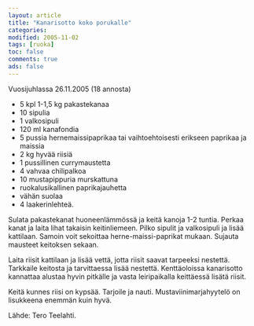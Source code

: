 ```yaml
--- 
layout: article 
title: "Kanarisotto koko porukalle" 
categories: 
modified: 2005-11-02 
tags: [ruoka]
toc: false 
comments: true 
ads: false 
--- 
```


Vuosijuhlassa 26.11.2005 (18 annosta)

-   5 kpl 1-1,5 kg pakastekanaa
-   10 sipulia
-   1 valkosipuli
-   120 ml kanafondia
-   5 pussia hernemaissipaprikaa tai vaihtoehtoisesti erikseen paprikaa
    ja maissia
-   2 kg hyvää riisiä
-   1 pussillinen currymaustetta
-   4 vahvaa chilipalkoa
-   10 mustapippuria murskattuna
-   ruokalusikallinen paprikajauhetta
-   vähän suolaa
-   4 laakerinlehteä.

Sulata pakastekanat huoneenlämmössä ja keitä kanoja 1-2 tuntia. Perkaa
kanat ja laita lihat takaisin keitinliemeen. Pilko sipulit ja
valkosipuli ja lisää kattilaan. Samoin voit sekoittaa
herne-maissi-paprikat mukaan. Sujauta mausteet keitoksen sekaan.

Laita riisit kattilaan ja lisää vettä, jotta riisit saavat tarpeeksi
nestettä. Tarkkaile keitosta ja tarvittaessa lisää nestettä.
Kenttäoloissa kanarisotto kannattaa alustaa hyvin pitkälle ja vasta
leiripaikalla keittäessä lisätä riisit.

Keitä kunnes riisi on kypsää. Tarjoile ja nauti. Mustaviinimarjahyytelö
on lisukkeena enemmän kuin hyvä.

Lähde: Tero Teelahti.


